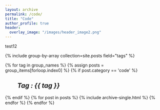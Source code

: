 ```yaml
---
layout: archive
permalink: /code/
title: "Code"
author_profile: true
header:
  overlay_image: "/images/header_image2.png"
---
```


test12

{% include group-by-array collection=site.posts field="tags" %}

  {% for tag in group_names %}
    {% assign posts = group_items[forloop.index0] %}
    {% if post.category == 'code' %}
      <h2 id="{{ tag | slugify }}"
        class="archive__subtitle"><i style="margin-left: 40px">Tag : {{ tag }}</i></h2>
    {% endif %}
    {% for post in posts %}
      {% include archive-single.html %}
    {% endfor %}
  {% endfor %}
